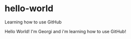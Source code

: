 # hello-world
Learning how to use GitHub

Hello World!
I'm Georgi and i'm learning how to use GitHub!
